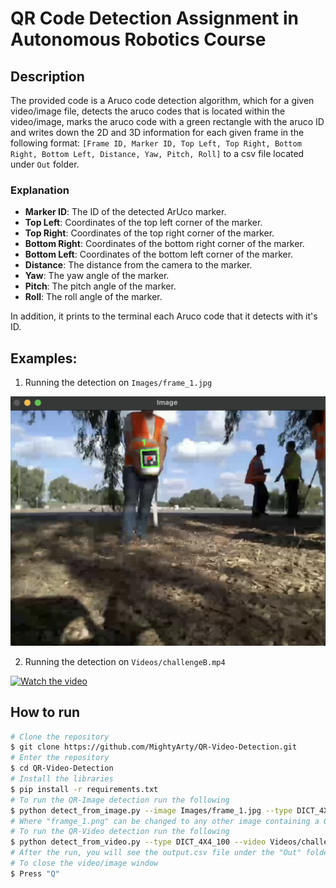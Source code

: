 # QR Code Detection Assignment in Autonomous Robotics Course

## Description
The provided code is a Aruco code detection algorithm, which for a given video/image file, detects the aruco codes that is located within the video/image, marks the aruco code with a green rectangle with the aruco ID and writes down the 2D and 3D information for each given frame in the following format: `[Frame ID, Marker ID, Top Left, Top Right, Bottom Right, Bottom Left, Distance, Yaw, Pitch, Roll]` to a csv file located under `Out` folder.

### Explanation
- **Marker ID**: The ID of the detected ArUco marker.
- **Top Left**: Coordinates of the top left corner of the marker.
- **Top Right**: Coordinates of the top right corner of the marker.
- **Bottom Right**: Coordinates of the bottom right corner of the marker.
- **Bottom Left**: Coordinates of the bottom left corner of the marker.
- **Distance**: The distance from the camera to the marker.
- **Yaw**: The yaw angle of the marker.
- **Pitch**: The pitch angle of the marker.
- **Roll**: The roll angle of the marker.

In addition, it prints to the terminal each Aruco code that it detects with it's ID.

## Examples:
1. Running the detection on `Images/frame_1.jpg`

![](./Examples/Example1.png)

2. Running the detection on `Videos/challengeB.mp4`

[![Watch the video](https://img.youtube.com/vi/sTVfOo0h26k/0.jpg)](https://youtu.be/sTVfOo0h26k)

## How to run
```bash
# Clone the repository
$ git clone https://github.com/MightyArty/QR-Video-Detection.git
# Enter the repository
$ cd QR-Video-Detection
# Install the libraries
$ pip install -r requirements.txt
# To run the QR-Image detection run the following
$ python detect_from_image.py --image Images/frame_1.jpg --type DICT_4X4_100
# Where "framge_1.png" can be changed to any other image containing a QR code.
# To run the QR-Video detection run the following
$ python detect_from_video.py --type DICT_4X4_100 --video Videos/challengeB.mp4
# After the run, you will see the output.csv file under the "Out" folder.
# To close the video/image window
$ Press "Q"
```